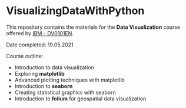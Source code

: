# VisualizingDataWithPython

This repository contains the materials for the **Data Visualization** course offered by [IBM - DV0101EN](https://edx.com/).

Date completed: 19.05.2021

Course outline:
- Introduction to data visualization
- Exploring **matplotlib**
- Advanced plotting techniques with matplotlib
- Introduction to **seaborn**
- Creating statistical graphics with seaborn
- Introduction to **folium** for geospatial data visualization
